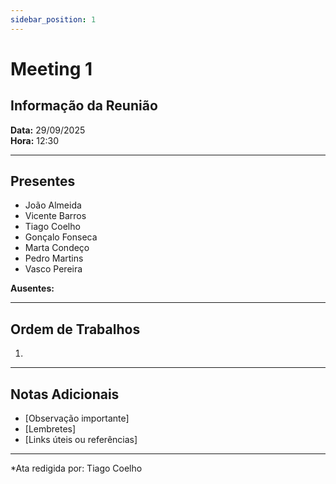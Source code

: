 ```yaml
---
sidebar_position: 1
---
```


# Meeting 1

## Informação da Reunião

**Data:** 29/09/2025  
**Hora:** 12:30

---

## Presentes

- João Almeida
- Vicente Barros
- Tiago Coelho
- Gonçalo Fonseca
- Marta Condeço
- Pedro Martins
- Vasco Pereira

**Ausentes:**

---

## Ordem de Trabalhos

1. 

---

## Notas Adicionais

- [Observação importante]
- [Lembretes]
- [Links úteis ou referências]

---

*Ata redigida por: Tiago Coelho
